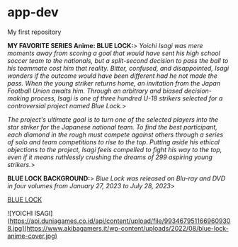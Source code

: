 # app-dev
My first repository

**MY FAVORITE SERIES Anime: BLUE LOCK:**>
*Yoichi Isagi was mere moments away from scoring a goal that would have sent his high school soccer team to the nationals, but a split-second decision to pass the ball to his teammate cost him that reality. Bitter, confused, and disappointed, Isagi wonders if the outcome would have been different had he not made the pass. When the young striker returns home, an invitation from the Japan Football Union awaits him. Through an arbitrary and biased decision-making process, Isagi is one of three hundred U-18 strikers selected for a controversial project named Blue Lock.*>

*The project's ultimate goal is to turn one of the selected players into the star striker for the Japanese national team. To find the best participant, each diamond in the rough must compete against others through a series of solo and team competitions to rise to the top. Putting aside his ethical objections to the project, Isagi feels compelled to fight his way to the top, even if it means ruthlessly crushing the dreams of 299 aspiring young strikers.*>

**BLUE LOCK BACKGROUND:**>
*Blue Lock was released on Blu-ray and DVD in four volumes from January 27, 2023 to July 28, 2023*>

[BLUE LOCK](https://www1.gogoanime.bid/category/blue-lock)

![YOICHI ISAGI](https://api.duniagames.co.id/api/content/upload/file/9934679511669609308.jpg](https://www.akibagamers.it/wp-content/uploads/2022/08/blue-lock-anime-cover.jpg)
